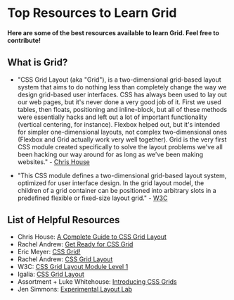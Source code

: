 # Top Resources to Learn Grid

#### Here are some of the best resources available to learn Grid. Feel free to contribute!

## What is Grid?

* "CSS Grid Layout (aka "Grid"), is a two-dimensional grid-based layout system that aims to do nothing less than completely change the way we design grid-based user interfaces. CSS has always been used to lay out our web pages, but it's never done a very good job of it. First we used tables, then floats, positioning and inline-block, but all of these methods were essentially hacks and left out a lot of important functionality (vertical centering, for instance). Flexbox helped out, but it's intended for simpler one-dimensional layouts, not complex two-dimensional ones (Flexbox and Grid actually work very well together). Grid is the very first CSS module created specifically to solve the layout problems we've all been hacking our way around for as long as we've been making websites." - [Chris House](http://chris.house/blog/a-complete-guide-css-grid-layout/)

* "This CSS module defines a two-dimensional grid-based layout system, optimized for user interface design. In the grid layout model, the children of a grid container can be positioned into arbitrary slots in a predefined flexible or fixed-size layout grid." - [W3C](https://www.w3.org/TR/css-grid-1/)

## List of Helpful Resources
* Chris House: [A Complete Guide to CSS Grid Layout](http://chris.house/blog/a-complete-guide-css-grid-layout/)
* Rachel Andrew: [Get Ready for CSS Grid](https://abookapart.com/products/get-ready-for-css-grid-layout)
* Eric Meyer: [CSS Grid!](http://meyerweb.com/eric/thoughts/2016/12/05/css-grid/)
* Rachel Andrew: [CSS Grid Layout](http://gridbyexample.com/)
* W3C: [CSS Grid Layout Module Level 1](https://www.w3.org/TR/css-grid-1/)
* Igalia: [CSS Grid Layout](https://github.com/Igalia/css-grid-layout/)
* Assortment + Luke Whitehouse: [Introducing CSS Grids](https://assortment.io/posts/introducing-css-grids)
* Jen Simmons: [Experimental Layout Lab](http://labs.jensimmons.com)
